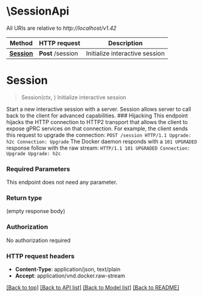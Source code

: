 # \SessionApi

All URIs are relative to *http://localhost/v1.42*

Method | HTTP request | Description
------------- | ------------- | -------------
[**Session**](SessionApi.md#Session) | **Post** /session | Initialize interactive session


# **Session**
> Session(ctx, )
Initialize interactive session

Start a new interactive session with a server. Session allows server to call back to the client for advanced capabilities.  ### Hijacking  This endpoint hijacks the HTTP connection to HTTP2 transport that allows the client to expose gPRC services on that connection.  For example, the client sends this request to upgrade the connection:  ``` POST /session HTTP/1.1 Upgrade: h2c Connection: Upgrade ```  The Docker daemon responds with a `101 UPGRADED` response follow with the raw stream:  ``` HTTP/1.1 101 UPGRADED Connection: Upgrade Upgrade: h2c ``` 

### Required Parameters
This endpoint does not need any parameter.

### Return type

 (empty response body)

### Authorization

No authorization required

### HTTP request headers

 - **Content-Type**: application/json, text/plain
 - **Accept**: application/vnd.docker.raw-stream

[[Back to top]](#) [[Back to API list]](../README.md#documentation-for-api-endpoints) [[Back to Model list]](../README.md#documentation-for-models) [[Back to README]](../README.md)

